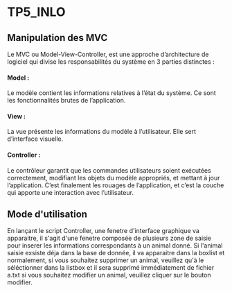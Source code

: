 # TP5_INLO
## Manipulation des MVC
Le MVC ou Model-View-Controller, est une approche d’architecture de logiciel qui divise les responsabilités du système en 3 parties distinctes :

#### Model : 
Le modèle contient les informations relatives à l’état du système. Ce sont les fonctionnalités brutes de l’application.

#### View : 
La vue présente les informations du modèle à l’utilisateur. Elle sert d’interface visuelle.

#### Controller : 
Le contrôleur garantit que les commandes utilisateurs soient exécutées correctement, modifiant les objets du modèle appropriés, et mettant à jour l’application. C’est finalement les rouages de l’application, et c’est la couche qui apporte une interaction avec l’utilisateur.  

## Mode d'utilisation
En lançant le script Controller, une fenetre d'interface graphique va apparaitre, il s'agit d'une fenetre composée de plusieurs zone de saisie pour inserer les informations correspondants à un animal donné. 
Si l'animal saisie exsiste déja dans la base de donnée, il va apparaitre dans la boxlist et normalement, si vous souhaitez supprimer un animal, veuillez qu'à le séléctionner dans la listbox et il sera supprimé immédiatement de fichier a.txt
si vous souhaitez modifier un animal, veuillez cliquer sur le bouton modifier.